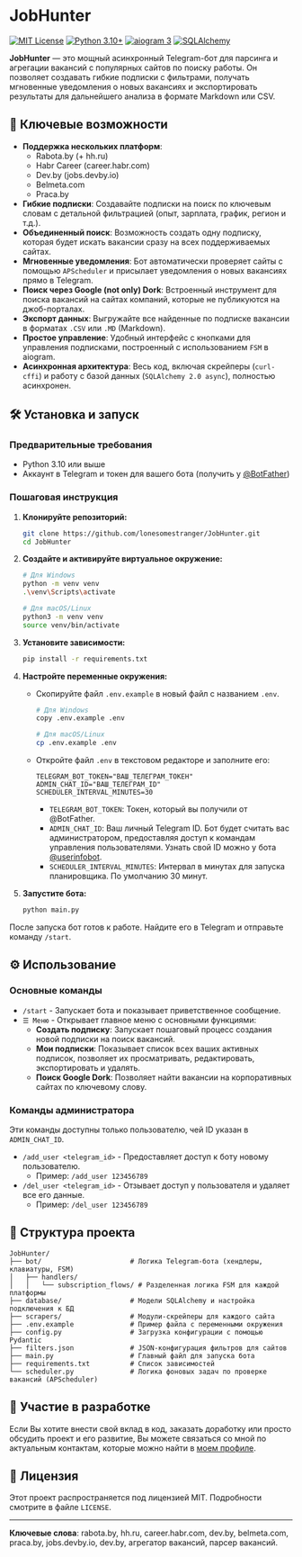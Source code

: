 # JobHunter

[![MIT License](https://img.shields.io/badge/License-MIT-green.svg)](https://choosealicense.com/licenses/mit/)
[![Python 3.10+](https://img.shields.io/badge/python-3.10+-blue.svg)](https://www.python.org/downloads/)
[![aiogram 3](https://img.shields.io/badge/aiogram-v3-blue.svg)](https://github.com/aiogram/aiogram)
[![SQLAlchemy](https://img.shields.io/badge/SQLAlchemy-2.0-red.svg)](https://www.sqlalchemy.org/)

**JobHunter** — это мощный асинхронный Telegram-бот для парсинга и агрегации вакансий с популярных сайтов по поиску работы. Он позволяет создавать гибкие подписки с фильтрами, получать мгновенные уведомления о новых вакансиях и экспортировать результаты для дальнейшего анализа в формате Markdown или CSV.

## 🚀 Ключевые возможности

*   **Поддержка нескольких платформ**:
    *   Rabota.by (+ hh.ru)
    *   Habr Career (career.habr.com)
    *   Dev.by (jobs.devby.io)
    *   Belmeta.com
    *   Praca.by
*   **Гибкие подписки**: Создавайте подписки на поиск по ключевым словам с детальной фильтрацией (опыт, зарплата, график, регион и т.д.).
*   **Объединенный поиск**: Возможность создать одну подписку, которая будет искать вакансии сразу на всех поддерживаемых сайтах.
*   **Мгновенные уведомления**: Бот автоматически проверяет сайты с помощью `APScheduler` и присылает уведомления о новых вакансиях прямо в Telegram.
*   **Поиск через Google (not only) Dork**: Встроенный инструмент для поиска вакансий на сайтах компаний, которые не публикуются на джоб-порталах.
*   **Экспорт данных**: Выгружайте все найденные по подписке вакансии в форматах `.CSV` или `.MD` (Markdown).
*   **Простое управление**: Удобный интерфейс с кнопками для управления подписками, построенный с использованием `FSM` в aiogram.
*   **Асинхронная архитектура**: Весь код, включая скрейперы (`curl-cffi`) и работу с базой данных (`SQLAlchemy 2.0 async`), полностью асинхронен.

## 🛠️ Установка и запуск

### Предварительные требования

*   Python 3.10 или выше
*   Аккаунт в Telegram и токен для вашего бота (получить у [@BotFather](https://t.me/BotFather))

### Пошаговая инструкция

1.  **Клонируйте репозиторий:**
    ```bash
    git clone https://github.com/lonesomestranger/JobHunter.git
    cd JobHunter
    ```

2.  **Создайте и активируйте виртуальное окружение:**
    ```bash
    # Для Windows
    python -m venv venv
    .\venv\Scripts\activate

    # Для macOS/Linux
    python3 -m venv venv
    source venv/bin/activate
    ```

3.  **Установите зависимости:**
    ```bash
    pip install -r requirements.txt
    ```

4.  **Настройте переменные окружения:**
    *   Скопируйте файл `.env.example` в новый файл с названием `.env`.
        ```bash
        # Для Windows
        copy .env.example .env

        # Для macOS/Linux
        cp .env.example .env
        ```
    *   Откройте файл `.env` в текстовом редакторе и заполните его:
        ```dotenv
        TELEGRAM_BOT_TOKEN="ВАШ_ТЕЛЕГРАМ_ТОКЕН"
        ADMIN_CHAT_ID="ВАШ_ТЕЛЕГРАМ_ID"
        SCHEDULER_INTERVAL_MINUTES=30
        ```
        *   `TELEGRAM_BOT_TOKEN`: Токен, который вы получили от @BotFather.
        *   `ADMIN_CHAT_ID`: Ваш личный Telegram ID. Бот будет считать вас администратором, предоставляя доступ к командам управления пользователями. Узнать свой ID можно у бота [@userinfobot](https://t.me/userinfobot).
        *   `SCHEDULER_INTERVAL_MINUTES`: Интервал в минутах для запуска планировщика. По умолчанию 30 минут.

5.  **Запустите бота:**
    ```bash
    python main.py
    ```

После запуска бот готов к работе. Найдите его в Telegram и отправьте команду `/start`.

## ⚙️ Использование

### Основные команды

*   `/start` - Запускает бота и показывает приветственное сообщение.
*   `☰ Меню` - Открывает главное меню с основными функциями:
    *   **Создать подписку**: Запускает пошаговый процесс создания новой подписки на поиск вакансий.
    *   **Мои подписки**: Показывает список всех ваших активных подписок, позволяет их просматривать, редактировать, экспортировать и удалять.
    *   **Поиск Google Dork**: Позволяет найти вакансии на корпоративных сайтах по ключевому слову.

### Команды администратора

Эти команды доступны только пользователю, чей ID указан в `ADMIN_CHAT_ID`.

*   `/add_user <telegram_id>` - Предоставляет доступ к боту новому пользователю.
    *   Пример: `/add_user 123456789`
*   `/del_user <telegram_id>` - Отзывает доступ у пользователя и удаляет все его данные.
    *   Пример: `/del_user 123456789`

## 📂 Структура проекта

```
JobHunter/
├── bot/                      # Логика Telegram-бота (хендлеры, клавиатуры, FSM)
│   ├── handlers/
│   │   └── subscription_flows/ # Разделенная логика FSM для каждой платформы
├── database/                 # Модели SQLAlchemy и настройка подключения к БД
├── scrapers/                 # Модули-скрейперы для каждого сайта
├── .env.example              # Пример файла с переменными окружения
├── config.py                 # Загрузка конфигурации с помощью Pydantic
├── filters.json              # JSON-конфигурация фильтров для сайтов
├── main.py                   # Главный файл для запуска бота
├── requirements.txt          # Список зависимостей
└── scheduler.py              # Логика фоновых задач по проверке вакансий (APScheduler)
```

## 🤝 Участие в разработке

Если Вы хотите внести свой вклад в код, заказать доработку или просто обсудить проект и его развитие, Вы можете связаться со мной по актуальным контактам, которые можно найти в [моем профиле](https://github.com/lonesomestranger).

## 📄 Лицензия

Этот проект распространяется под лицензией MIT. Подробности смотрите в файле `LICENSE`.

---

**Ключевые слова**: rabota.by, hh.ru, career.habr.com, dev.by, belmeta.com, praca.by, jobs.devby.io, dev.by, агрегатор вакансий, парсер вакансий.
